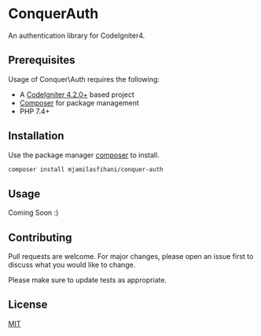 # ConquerAuth

An authentication library for CodeIgniter4.

## Prerequisites

Usage of Conquer\Auth requires the following:

- A [CodeIgniter 4.2.0+](https://github.com/codeigniter4/CodeIgniter4/) based project
- [Composer](https://getcomposer.org/) for package management
- PHP 7.4+

## Installation

Use the package manager [composer](https://getcomposer.org/) to install.

```bash
composer install mjamilasfihani/conquer-auth
```

## Usage

Coming Soon :)

## Contributing
Pull requests are welcome. For major changes, please open an issue first to discuss what you would like to change.

Please make sure to update tests as appropriate.

## License
[MIT](https://choosealicense.com/licenses/mit/)